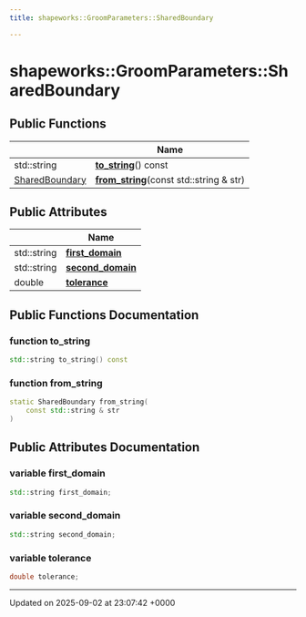 ```yaml
---
title: shapeworks::GroomParameters::SharedBoundary

---
```


# shapeworks::GroomParameters::SharedBoundary





## Public Functions

|                | Name           |
| -------------- | -------------- |
| std::string | **[to_string](../Classes/structshapeworks_1_1GroomParameters_1_1SharedBoundary.md#function-to-string)**() const |
| [SharedBoundary](../Classes/structshapeworks_1_1GroomParameters_1_1SharedBoundary.md) | **[from_string](../Classes/structshapeworks_1_1GroomParameters_1_1SharedBoundary.md#function-from-string)**(const std::string & str) |

## Public Attributes

|                | Name           |
| -------------- | -------------- |
| std::string | **[first_domain](../Classes/structshapeworks_1_1GroomParameters_1_1SharedBoundary.md#variable-first-domain)**  |
| std::string | **[second_domain](../Classes/structshapeworks_1_1GroomParameters_1_1SharedBoundary.md#variable-second-domain)**  |
| double | **[tolerance](../Classes/structshapeworks_1_1GroomParameters_1_1SharedBoundary.md#variable-tolerance)**  |

## Public Functions Documentation

### function to_string

```cpp
std::string to_string() const
```


### function from_string

```cpp
static SharedBoundary from_string(
    const std::string & str
)
```


## Public Attributes Documentation

### variable first_domain

```cpp
std::string first_domain;
```


### variable second_domain

```cpp
std::string second_domain;
```


### variable tolerance

```cpp
double tolerance;
```


-------------------------------

Updated on 2025-09-02 at 23:07:42 +0000